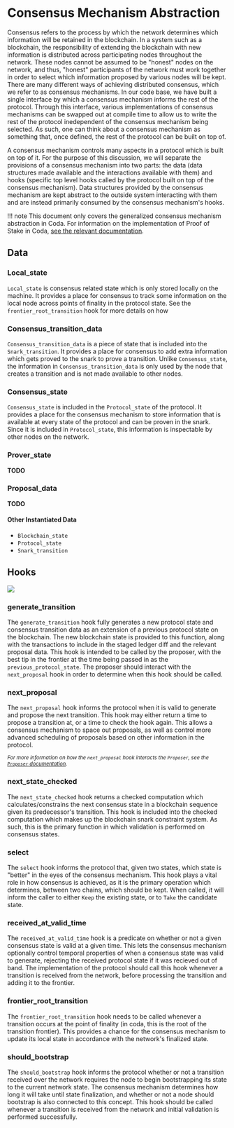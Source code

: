 Consensus Mechanism Abstraction
===============================

Consensus refers to the process by which the network determines which information will be retained in the blockchain. In a system such as a blockchain, the responsibility of extending the blockchain with new information is distributed across participating nodes throughout the network. These nodes cannot be assumed to be "honest" nodes on the network, and thus, "honest" participants of the network must work together in order to select which information proposed by various nodes will be kept. There are many different ways of achieving distributed consensus, which we refer to as consensus mechanisms. In our code base, we have built a single interface by which a consensus mechanism informs the rest of the protocol. Through this interface, various implementations of consensus mechanisms can be swapped out at compile time to allow us to write the rest of the protocol inedependent of the consensus mechanism being selected. As such, one can think about a consensus mechanism as something that, once defined, the rest of the protocol can be built on top of.

A consensus mechanism controls many aspects in a protocol which is built on top of it. For the purpose of this discussion, we will separate the provisions of a consensus mechanism into two parts: the data (data structures made available and the interactions available with them) and hooks (specific top level hooks called by the protocol built on top of the consensus mechanism). Data structures provided by the consensus mechanism are kept abstract to the outside system interacting with them and are instead primarily consumed by the consensus mechanism's hooks.

!!! note
    This document only covers the generalized consensus mechanism abstraction in Coda. For information on the implementation of Proof of Stake in Coda, [see the relevant documentation](../proof-of-stake).

## Data

### Local\_state

`Local_state` is consensus related state which is only stored locally on the machine. It provides a place for consensus to track some information on the local node across points of finality in the protocol state. See the `frontier_root_transition` hook for more details on how

### Consensus\_transition\_data

`Consensus_transition_data` is a piece of state that is included into the `Snark_transition`. It provides a place for consensus to add extra information which gets proved to the snark to prove a transition. Unlike `Consensus_state`, the information in `Consensus_transition_data` is only used by the node that creates a transition and is not made available to other nodes.

### Consensus\_state

`Consensus_state` is included in the `Protocol_state` of the protocol. It provides a place for the consensus mechanism to store information that is available at every state of the protocol and can be proven in the snark. Since it is included in `Protocol_state`, this information is inspectable by other nodes on the network.

### Prover\_state

**TODO**

### Proposal\_data

**TODO**

#### Other Instantiated Data

- `Blockchain_state`
- `Protocol_state`
- `Snark_transition`

## Hooks
[hooks]: #hooks

![](res/consensus_hooks.dot.png)

### generate\_transition

The `generate_transition` hook fully generates a new protocol state and consensus transition data as an extension of a previous protocol state on the blockchain. The new blockchain state is provided to this function, along with the transactions to include in the staged ledger diff and the relevant proposal data. This hook is intended to be called by the proposer, with the best tip in the frontier at the time being passed in as the `previous_protocol_state`. The proposer should interact with the `next_proposal` hook in order to determine when this hook should be called.

### next\_proposal

The `next_proposal` hook informs the protocol when it is valid to generate and propose the next transition. This hook may either return a time to propose a transition at, or a time to check the hook again. This allows a consensus mechanism to space out proposals, as well as control more advanced scheduling of proposals based on other information in the protocol.

<sup>_For more information on how the `next_proposal` hook interacts the `Proposer`, see the [`Proposer` documentation](proposer.md#proposal-scheduling)._</sup>

### next\_state\_checked

The `next_state_checked` hook returns a checked computation which calculates/constrains the next consensus state in a blockchain sequence given its predecessor's transition. This hook is included into the checked computation which makes up the blockchain snark constraint system. As such, this is the primary function in which validation is performed on consensus states.

### select

The `select` hook informs the protocol that, given two states, which state is "better" in the eyes of the consensus mechanism. This hook plays a vital role in how consensus is achieved, as it is the primary operation which determines, between two chains, which should be kept. When called, it will inform the caller to either `Keep` the existing state, or to `Take` the candidate state.

### received\_at\_valid\_time

The `received_at_valid_time` hook is a predicate on whether or not a given consensus state is valid at a given time. This lets the consensus mechanism optionally control temporal properties of when a consensus state was valid to generate, rejecting the received protocol state if it was recieved out of band. The implementation of the protocol should call this hook whenever a transition is received from the network, before processing the transition and adding it to the frontier.

### frontier\_root\_transition

The `frontier_root_transition` hook needs to be called whenever a transition occurs at the point of finality (in coda, this is the root of the transition frontier). This provides a chance for the consensus mechanism to update its local state in accordance with the network's finalized state.

### should\_bootstrap

The `should_bootstrap` hook informs the protocol whether or not a transition received over the network requires the node to begin bootstrapping its state to the current network state. The consensus mechanism determines how long it will take until state finalization, and whether or not a node should bootstrap is also connected to this concept. This hook should be called whenever a transition is received from the network and initial validation is performed successfully.

